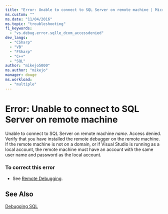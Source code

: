```yaml
---
title: "Error: Unable to connect to SQL Server on remote machine | Microsoft Docs"
ms.custom: ""
ms.date: "11/04/2016"
ms.topic: "troubleshooting"
f1_keywords: 
  - "vs.debug.error.sqlle_dcom_accessdenied"
dev_langs: 
  - "CSharp"
  - "VB"
  - "FSharp"
  - "C++"
  - "SQL"
author: "mikejo5000"
ms.author: "mikejo"
manager: douge
ms.workload: 
  - "multiple"
---
```

# Error: Unable to connect to SQL Server on remote machine
Unable to connect to SQL Server on remote machine *name*. Access denied. Verify that you have installed the remote debugger on the remote machine. If the remote machine is not on a domain, or if Visual Studio is running as a local account, the remote machine must have an account with the same user name and password as the local account.  
  
### To correct this error  
  
-   See [Remote Debugging](../debugger/remote-debugging.md).  
  
## See Also  
 [Debugging SQL](/previous-versions/visualstudio/visual-studio-2010/zefbf0t6(v=vs.100))
